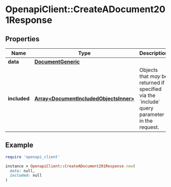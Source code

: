 # OpenapiClient::CreateADocument201Response

## Properties

| Name | Type | Description | Notes |
| ---- | ---- | ----------- | ----- |
| **data** | [**DocumentGeneric**](DocumentGeneric.md) |  | [optional] |
| **included** | [**Array&lt;DocumentIncludedObjectsInner&gt;**](DocumentIncludedObjectsInner.md) | Objects that _may_ be returned if specified via the &#x60;include&#x60; query parameter in the request. | [optional] |

## Example

```ruby
require 'openapi_client'

instance = OpenapiClient::CreateADocument201Response.new(
  data: null,
  included: null
)
```

